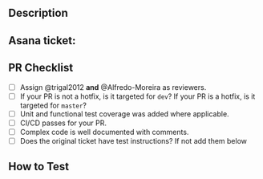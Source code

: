 ## Description

<!-- Describe your changes here -->

## Asana ticket:

## PR Checklist

<!-- Please validate your changes with the checklist below before marking for code review. -->

- [ ] Assign @trigal2012 **and** @Alfredo-Moreira as reviewers.
- [ ] If your PR is not a hotfix, is it targeted for `dev`? If your PR is a hotfix, is it targeted for `master`?
- [ ] Unit and functional test coverage was added where applicable.
- [ ] CI/CD passes for your PR.
- [ ] Complex code is well documented with comments.
- [ ] Does the original ticket have test instructions? If not add them below

## How to Test

<!-- Provide instructions for how to test/validate the changes. -->
